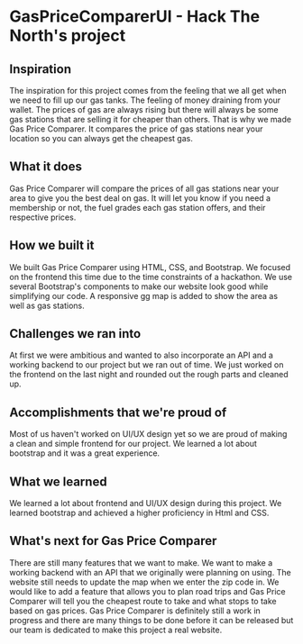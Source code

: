 # GasPriceComparerUI - Hack The North's project
## Inspiration
The inspiration for this project comes from the feeling that we all get when we need to fill up our gas tanks. The feeling of money draining from your wallet. The prices of gas are always rising but there will always be some gas stations that are selling it for cheaper than others. That is why we made Gas Price Comparer. It compares the price of gas stations near your location so you can always get the cheapest gas. 
## What it does
Gas Price Comparer will compare the prices of all gas stations near your area to give you the best deal on gas. It will let you know if you need a membership or not, the fuel grades each gas station offers, and their respective prices.
## How we built it
We built Gas Price Comparer using HTML, CSS, and Bootstrap. We focused on the frontend this time due to the time constraints of a hackathon. We use several Bootstrap's components to make our website look good while simplifying our code. A responsive gg map is added to show the area as well as gas stations.
## Challenges we ran into
At first we were ambitious and wanted to also incorporate an API and a working backend to our project but we ran out of time. We just worked on the frontend on the last night and rounded out the rough parts and cleaned up.
## Accomplishments that we're proud of
Most of us haven't worked on UI/UX design yet so we are proud of making a clean and simple frontend for our project. We learned a lot about bootstrap and it was a great experience.
## What we learned
We learned a lot about frontend and UI/UX design during this project. We learned bootstrap and achieved a higher proficiency in Html and CSS.
## What's next for Gas Price Comparer
There are still many features that we want to make. We want to make a working backend with an API that we originally were planning on using. The website still needs to update the map when we enter the zip code in. We would like to add a feature that allows you to plan road trips and Gas Price Comparer will tell you the cheapest route to take and what stops to take based on gas prices. Gas Price Comparer is definitely still a work in progress and there are many things to be done before it can be released but our team is dedicated to make this project a real website.